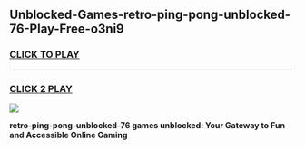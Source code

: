 
## Unblocked-Games-retro-ping-pong-unblocked-76-Play-Free-o3ni9
<h3>
<a href="https://premium76.site?title=retro-ping-pong-unblocked-76&ref=18A1">CLICK TO PLAY</a></h3>
<hr>

<h3>
<a href="https://premium76.site?title=retro-ping-pong-unblocked-76&ref=18A1">CLICK 2 PLAY</a>
  
</h3>

<a href="https://premium76.site?title=retro-ping-pong-unblocked-76&ref=18A1"><img src="https://clearcache.store/games.png"></a>


**retro-ping-pong-unblocked-76 games unblocked: Your Gateway to Fun and Accessible Online Gaming**
